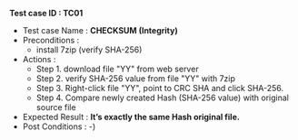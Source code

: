 **Test case ID : TC01**
* Test case Name : **CHECKSUM (Integrity)**
* Preconditions : 
  * install 7zip (verify SHA-256)
* Actions : 
  * Step 1. download file "YY" from web server
  * Step 2. verify SHA-256 value from file "YY" with 7zip
  * Step 3. Right-click file "YY", point to CRC SHA and click SHA-256.
  * Step 4. Compare newly created Hash (SHA-256 value) with original source file 
* Expected Result : **It’s exactly the same Hash original file.** 
* Post Conditions : -)
  
